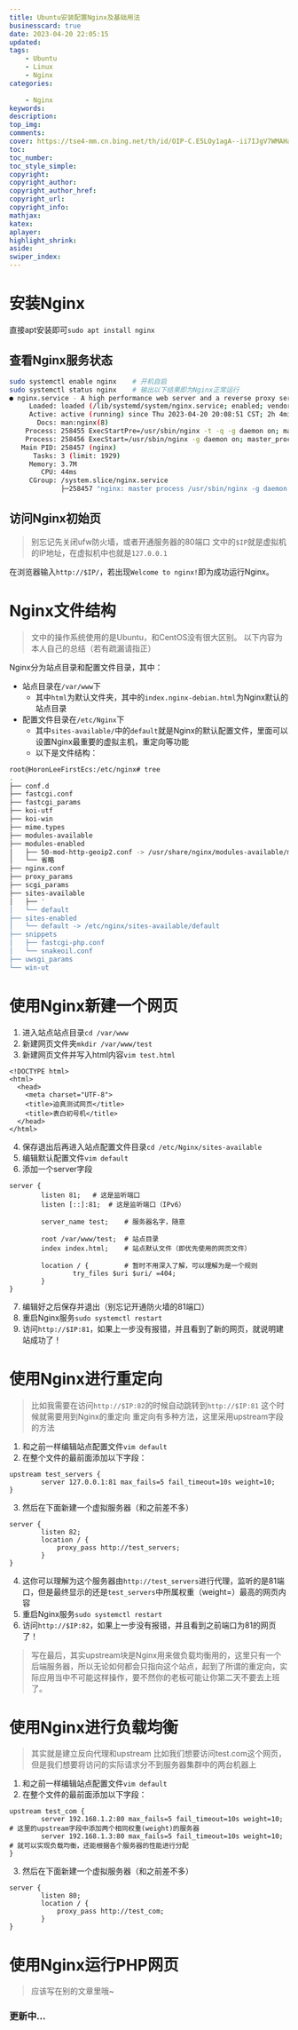 ```yaml
---
title: Ubuntu安装配置Nginx及基础用法
businesscard: true
date: 2023-04-20 22:05:15
updated:
tags:
    - Ubuntu
    - Linux
    - Nginx
categories:
    
    - Nginx
keywords:
description:
top_img:
comments:
cover: https://tse4-mm.cn.bing.net/th/id/OIP-C.E5LOy1agA--ii7IJgV7WMAHaD4?pid=ImgDet&rs=1
toc:
toc_number:
toc_style_simple:
copyright:
copyright_author:
copyright_author_href:
copyright_url:
copyright_info:
mathjax:
katex:
aplayer:
highlight_shrink:
aside:
swiper_index: 
---
```

# 安装Nginx
直接apt安装即可`sudo apt install nginx`

## 查看Nginx服务状态
```bash
sudo systemctl enable nginx    # 开机自启
sudo systemctl status nginx    # 输出以下结果即为Nginx正常运行
● nginx.service - A high performance web server and a reverse proxy server
     Loaded: loaded (/lib/systemd/system/nginx.service; enabled; vendor preset: enabled)
     Active: active (running) since Thu 2023-04-20 20:08:51 CST; 2h 4min ago
       Docs: man:nginx(8)
    Process: 258455 ExecStartPre=/usr/sbin/nginx -t -q -g daemon on; master_process on; (code=exited, status=0/SUCCESS)
    Process: 258456 ExecStart=/usr/sbin/nginx -g daemon on; master_process on; (code=exited, status=0/SUCCESS)
   Main PID: 258457 (nginx)
      Tasks: 3 (limit: 1929)
     Memory: 3.7M
        CPU: 44ms
     CGroup: /system.slice/nginx.service
             ├─258457 "nginx: master process /usr/sbin/nginx -g daemon on; master_process on;"
```
## 访问Nginx初始页
> 别忘记先关闭ufw防火墙，或者开通服务器的80端口
> 文中的`$IP`就是虚拟机的IP地址，在虚拟机中也就是`127.0.0.1`

在浏览器输入`http://$IP/`，若出现`Welcome to nginx!`即为成功运行Nginx。

# Nginx文件结构
> 文中的操作系统使用的是Ubuntu，和CentOS没有很大区别。
> 以下内容为本人自己的总结（若有疏漏请指正）

Nginx分为站点目录和配置文件目录，其中：
- 站点目录在`/var/www`下
  - 其中`html`为默认文件夹，其中的`index.nginx-debian.html`为Nginx默认的站点目录
- 配置文件目录在`/etc/Nginx`下
  - 其中`sites-available/`中的`default`就是Nginx的默认配置文件，里面可以设置Nginx最重要的虚拟主机，重定向等功能
  - 以下是文件结构：
```bash
root@HoronLeeFirstEcs:/etc/nginx# tree
.
├── conf.d
├── fastcgi.conf
├── fastcgi_params
├── koi-utf
├── koi-win
├── mime.types
├── modules-available
├── modules-enabled
│   ├── 50-mod-http-geoip2.conf -> /usr/share/nginx/modules-available/mod-http-geoip2.conf
│   └── 省略
├── nginx.conf
├── proxy_params
├── scgi_params
├── sites-available
│   ├── '
│   └── default
├── sites-enabled
│   └── default -> /etc/nginx/sites-available/default
├── snippets
│   ├── fastcgi-php.conf
│   └── snakeoil.conf
├── uwsgi_params
└── win-ut
```

# 使用Nginx新建一个网页

1. 进入站点站点目录`cd /var/www`
2. 新建网页文件夹`mkdir /var/www/test`
3. 新建网页文件并写入html内容`vim test.html`
```vim
<!DOCTYPE html>
<html>
  <head>
    <meta charset="UTF-8">
    <title>迫真测试网页</title>
    <title>表白初号机</title>
  </head>
</html>
```
4. 保存退出后再进入站点配置文件目录`cd /etc/Nginx/sites-available`
5. 编辑默认配置文件`vim default`
6. 添加一个server字段
```vim
server {
        listen 81;   # 这是监听端口
        listen [::]:81;  # 这是监听端口（IPv6）   

        server_name test;    # 服务器名字，随意

        root /var/www/test;  # 站点目录
        index index.html;    # 站点默认文件（即优先使用的网页文件）

        location / {         # 暂时不用深入了解，可以理解为是一个规则
                try_files $uri $uri/ =404;
        }
}
```
7. 编辑好之后保存并退出（别忘记开通防火墙的81端口）
8. 重启Nginx服务`sudo systemctl restart`
9. 访问`http://$IP:81`，如果上一步没有报错，并且看到了新的网页，就说明建站成功了！

# 使用Nginx进行重定向
> 比如我需要在访问`http://$IP:82`的时候自动跳转到`http://$IP:81`
> 这个时候就需要用到Nginx的重定向
> 重定向有多种方法，这里采用upstream字段的方法

1. 和之前一样编辑站点配置文件`vim default`
2. 在整个文件的最前面添加以下字段：
```vim
upstream test_servers {
        server 127.0.0.1:81 max_fails=5 fail_timeout=10s weight=10;
}
```
3. 然后在下面新建一个虚拟服务器（和之前差不多）
```vim
server {
        listen 82;
        location / {
            proxy_pass http://test_servers;
        }
}
```
4. 这你可以理解为这个服务器由`http://test_servers`进行代理，监听的是81端口，但是最终显示的还是`test_servers`中所属权重（weight=）最高的网页内容
5. 重启Nginx服务`sudo systemctl restart`
6. 访问`http://$IP:82`，如果上一步没有报错，并且看到之前端口为81的网页了！

> 写在最后，其实upstream块是Nginx用来做负载均衡用的，这里只有一个后端服务器，所以无论如何都会只指向这个站点，起到了所谓的重定向，实际应用当中不可能这样操作，要不然你的老板可能让你第二天不要去上班了。

# 使用Nginx进行负载均衡
> 其实就是建立反向代理和upstream
> 比如我们想要访问test.com这个网页，但是我们想要将访问的实际请求分不到服务器集群中的两台机器上
1. 和之前一样编辑站点配置文件`vim default`
2. 在整个文件的最前面添加以下字段：
```vim
upstream test_com {
        server 192.168.1.2:80 max_fails=5 fail_timeout=10s weight=10; # 这里的upstream字段中添加两个相同权重(weight)的服务器
        server 192.168.1.3:80 max_fails=5 fail_timeout=10s weight=10; # 就可以实现负载均衡，还能根据各个服务器的性能进行分配
}
```
3. 然后在下面新建一个虚拟服务器（和之前差不多）
```vim
server {
        listen 80;
        location / {
            proxy_pass http://test_com;
        }
}
```

# 使用Nginx运行PHP网页
> 应该写在别的文章里哦~
### 更新中...